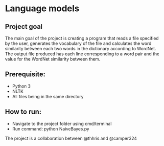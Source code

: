 # Language models

 ## Project goal
 
The main goal of the project is creating a program that reads a file specified by the user, generates the vocabulary of the file and calculates the word similarity between each two words in the dictionary according to WordNet.
The output file produced has each line corresponding to a word pair and the value for the WordNet similarity between them.

## Prerequisite:

* Python 3
* NLTK
* All files being in the same directory

## How to run:

* Navigate to the project folder using cmd/terminal
* Run command: python NaiveBayes.py

 
 
 The project is a collaboration between @thhris and @camper324
